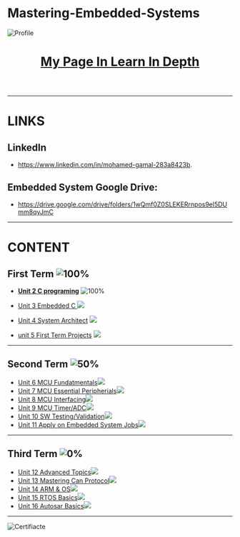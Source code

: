 # Mastering-Embedded-Systems

![Profile](https://user-images.githubusercontent.com/85452808/193259516-554171bb-5329-4ca3-a2a1-d3ff9a703ab7.PNG)
<br>
# <p align = "center"><fint size = 30pt>[My Page In Learn In Depth](https://www.learn-in-depth.com/online-diploma/mohamedabdof603%40gmail.com)</font></p>
<br>

*******
# LINKS

## LinkedIn
* https://www.linkedin.com/in/mohamed-gamal-283a8423b.

## Embedded System Google Drive:
* https://drive.google.com/drive/folders/1wQmf0Z0SLEKERrnpos9el5DUmm8qyJmC

*******
# CONTENT 

## **First Term** ![100%](https://progress-bar.dev/100/?title=Done)


* **[Unit 2 C programing](https://github.com/MohamedGad-12/Embedded-System/tree/main/unit2)**
![100%](https://progress-bar.dev/100/)<br>


* [Unit 3 Embedded C ](https://github.com/MohamedGad-12/Embedded-System/tree/main/unit3) ![](https://progress-bar.dev/100)<br>


* [Unit 4 System Architect](https://github.com/MohamedGad-12/Embedded-System/tree/main/unit_4) ![](https://progress-bar.dev/100)<br>


* [unit 5 First Term Projects](https://github.com/MohamedGad-12/Embedded-System/tree/main/First_Term) ![](https://progress-bar.dev/100)<br>


***
## **Second Term** ![50%](https://progress-bar.dev/50/?title=ON_Progress)

* [Unit 6 MCU Fundatmentals](https://github.com/MohamedGad-12/Embedded-System/tree/main/unit_6)![](https://us-central1-progress-markdown.cloudfunctions.net/progress/100)<br>
* [Unit 7 MCU Essential Peripherials](https://github.com/MohamedGad-12/Embedded-System/tree/main/unit_7)![](https://us-central1-progress-markdown.cloudfunctions.net/progress/100)<br>
* [Unit 8 MCU Interfacing](https://github.com/MohamedGad-12/Embedded-System/tree/main/Unit_8)![](https://us-central1-progress-markdown.cloudfunctions.net/progress/100)<br>
* [Unit 9 MCU Timer/ADC](https://github.com/MohamedGad-12/Embedded-System)![](https://us-central1-progress-markdown.cloudfunctions.net/progress/0)<br>
* [Unit 10 SW Testing/Validation](https://github.com/MohamedGad-12/Embedded-System)![](https://us-central1-progress-markdown.cloudfunctions.net/progress/0)<br>
* [Unit 11 Apply on Embedded System Jobs](https://github.com/MohamedGad-12/Embedded-System)![](https://us-central1-progress-markdown.cloudfunctions.net/progress/0)<br>

***
## **Third Term** ![0%](https://progress-bar.dev/0/?title=Soon)

* [Unit 12 Advanced Topics](https://github.com/MohamedGad-12/Embedded-System)![](https://us-central1-progress-markdown.cloudfunctions.net/progress/0)<br>
* [Unit 13 Mastering Can Protocol](https://github.com/MohamedGad-12/Embedded-System)![](https://us-central1-progress-markdown.cloudfunctions.net/progress/0)<br>
* [Unit 14 ARM & OS](https://github.com/MohamedGad-12/Embedded-System)![](https://us-central1-progress-markdown.cloudfunctions.net/progress/0)<br>
* [Unit 15 RTOS Basics](https://github.com/MohamedGad-12/Embedded-System)![](https://us-central1-progress-markdown.cloudfunctions.net/progress/0)<br>
* [Unit 16 Autosar Basics](https://github.com/MohamedGad-12/Embedded-System)![](https://us-central1-progress-markdown.cloudfunctions.net/progress/0)<br>
***

![Certifiacte](https://user-images.githubusercontent.com/85452808/193260122-01b69324-6d2e-4afc-9128-7aad0a7d4151.PNG)
